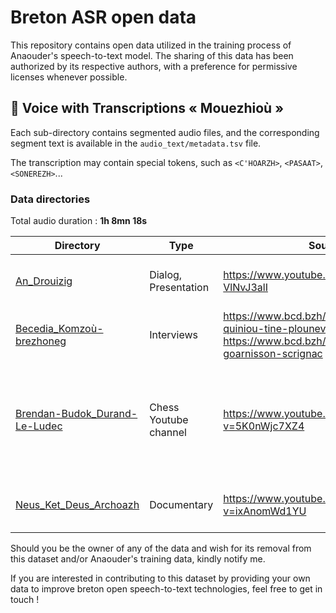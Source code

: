 # Breton ASR open data

This repository contains open data utilized in the training process of Anaouder's speech-to-text model. The sharing of this data has been authorized by its respective authors, with a preference for permissive licenses whenever possible.

## :microphone: Voice with Transcriptions « Mouezhioù »

Each sub-directory contains segmented audio files, and the corresponding segment text is available in the `audio_text/metadata.tsv` file.

The transcription may contain special tokens, such as `<C'HOARZH>`, `<PASAAT>`, `<SONEREZH>`...

### Data directories

Total audio duration : **1h 8mn 18s**

| Directory | Type | Source | Author(s) | Licence | Duration |
| ---- | ---- | ---- | ---- | ---- | ---- |
| [An_Drouizig](audio_text/An_Drouizig) | Dialog, Presentation | https://www.youtube.com/watch?v=A-VlNvJ3alI | Pêr Morvan, Gwenn Meynier | [CC BY-NC-SA](https://creativecommons.org/licenses/by-nc-sa/4.0/) | 27mn 26s |
| [Becedia_Komzoù-brezhoneg](audio_text/Becedia_Komzoù-brezhoneg) | Interviews | https://www.bcd.bzh/becedia/fr/catherine-quiniou-tine-plounevez-du-faou<br>https://www.bcd.bzh/becedia/fr/suzanne-goarnisson-scrignac | Lors Jouin, Francis Favereau | [CC BY-NC-SA](https://creativecommons.org/licenses/by-nc-sa/4.0/) | 9mn 17s |
| [Brendan-Budok_Durand-Le-Ludec](audio_text/Brendan-Budok_Durand-Le-Ludec) | Chess Youtube channel | https://www.youtube.com/watch?v=5K0nWjc7XZ4 | Bredan-Budok Durand-Le Ludec, Manon Jouitteau, YF Le Gall, Mélanie Jouitteau | [CC BY](https://creativecommons.org/licenses/by/4.0/) | 5mn 30s |
| [Neus_Ket_Deus_Archoazh](audio_text/Neus_Ket_Deus_Archoazh) | Documentary | https://www.youtube.com/watch?v=ixAnomWd1YU | Laors Skavenneg, Korin ar Mero | [CC BY](https://creativecommons.org/licenses/by/4.0/) | 26mn 5s |

Should you be the owner of any of the data and wish for its removal from this dataset and/or Anaouder's training data, kindly notify me.

If you are interested in contributing to this dataset by providing your own data to improve breton open speech-to-text technologies, feel free to get in touch !
